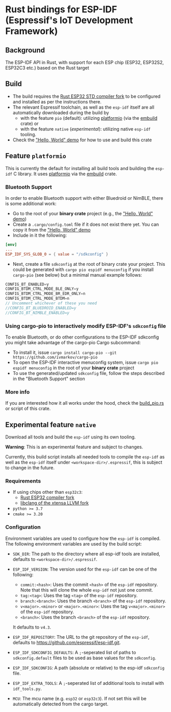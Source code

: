 # Rust bindings for ESP-IDF (Espressif's IoT Development Framework)

## Background

The ESP-IDF API in Rust, with support for each ESP chip (ESP32, ESP32S2, ESP32C3 etc.) based on the Rust target

## Build

- The build requires the [Rust ESP32 STD compiler fork](https://github.com/esp-rs/rust) to be configured and installed as per the instructions there.
- The relevant Espressif toolchain, as well as the `esp-idf` itself are all automatically
  downloaded during the build by 
    - with the feature `pio` (default): utilizing [platformio](https://platformio.org/) (via
        the [embuild](https://github.com/ivmarkov/embuild) crate) or
    - with the feature `native` (*experimental*): utilizing native `esp-idf` tooling.
- Check the ["Hello, World" demo](https://github.com/ivmarkov/rust-esp32-std-hello) for how to use and build this crate

## Feature `platformio`
This is currently the default for installing all build tools and building the `esp-idf` C
library. It uses [platformio](https://platformio.org/) via the
[embuild](https://github.com/ivmarkov/embuild) crate.

### Bluetooth Support

In order to enable Bluetooth support with either Bluedroid or NimBLE, there is some additional work:
* Go to the root of your **binary crate** project (e.g., the ["Hello, World" demo](https://github.com/ivmarkov/rust-esp32-std-hello))
* Create a `.cargo/config.toml` file if it does not exist there yet. You can copy it from the ["Hello, World" demo](https://github.com/ivmarkov/rust-esp32-std-hello)
* Include in it the following:
```toml
[env]
...
ESP_IDF_SYS_GLOB_0 = { value = "/sdkconfig" }
```
* Next, create a file `sdkconfig` at the root of binary crate your project. This could be generated with `cargo pio espidf menuconfig` if you install `cargo-pio` (see below) but a minimal manual example follows:
```c
CONFIG_BT_ENABLED=y
CONFIG_BTDM_CTRL_MODE_BLE_ONLY=y
CONFIG_BTDM_CTRL_MODE_BR_EDR_ONLY=n
CONFIG_BTDM_CTRL_MODE_BTDM=n
// Uncomment whichever of these you need
//CONFIG_BT_BLUEDROID_ENABLED=y
//CONFIG_BT_NIMBLE_ENABLED=y
```

### Using cargo-pio to interactively modify ESP-IDF's `sdkconfig` file

To enable Bluetooth, or do other configurations to the ESP-IDF sdkconfig you might take advantage of the cargo-pio Cargo subcommand:
* To install it, issue `cargo install cargo-pio --git https://github.com/ivmarkov/cargo-pio`
* To open the ESP-IDF interactive menuconfig system, issue `cargo pio espidf menuconfig` in the root of your **binary crate** project
* To use the generated/updated `sdkconfig` file, follow the steps described in the "Bluetooth Support" section

### More info

If you are interested how it all works under the hood, check the [build_pio.rs](build.rs)
or  script of this crate.


## Experimental feature `native`

Download all tools and build the `esp-idf` using its own tooling.

**Warning**: This is an experimental feature and subject to changes.

Currently, this build script installs all needed tools to compile the `esp-idf` as well as the `esp-idf` itself
under `<workspace-dir>/.espressif`, this is subject to change in the future.

### Requirements
- If using chips other than `esp32c3`: 
    - [Rust ESP32 compiler fork](https://github.com/esp-rs/rust)
    - [libclang of the xtensa LLVM fork](https://github.com/espressif/llvm-project/releases)
- `python >= 3.7`
- `cmake >= 3.20`
    
### Configuration
Environment variables are used to configure how the `esp-idf` is compiled.
The following environment variables are used by the build script:

- `SDK_DIR`: The path to the directory where all esp-idf tools are installed,
             defaults to `<workspace-dir>/.espressif`.
- `ESP_IDF_VERSION`:
  The version used for the `esp-idf` can be one of the following:
  - `commit:<hash>`: Uses the commit `<hash>` of the `esp-idf` repository.
                     Note that this will clone the whole `esp-idf` not just one commit.
  - `tag:<tag>`: Uses the tag `<tag>` of the `esp-idf` repository.
  - `branch:<branch>`: Uses the branch `<branch>` of the `esp-idf` repository.
  - `v<major>.<minor>` or `<major>.<minor>`: Uses the tag `v<major>.<minor>` of the `esp-idf` repository.
  - `<branch>`: Uses the branch `<branch>` of the `esp-idf` repository.

  It defaults to `v4.3`.
- `ESP_IDF_REPOSITORY`: The URL to the git repository of the `esp-idf`, defaults to <https://github.com/espressif/esp-idf.git>.
- `ESP_IDF_SDKCONFIG_DEFAULTS`: A `;`-seperated list of paths to `sdkconfig.default` files to be used as base
                                values for the `sdkconfig`.
- `ESP_IDF_SDKCONFIG`: A path (absolute or relative) to the esp-idf `sdkconfig` file.
- `ESP_IDF_EXTRA_TOOLS`: A `;`-seperated list of additional tools to install with `idf_tools.py`.
- `MCU`: The mcu name (e.g. `esp32` or `esp32c3`). If not set this will be automatically detected from the
         cargo target.
